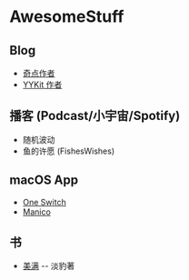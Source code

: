 # AwesomeStuff

## Blog

- [奇点作者](https://imtx.me/)
- [YYKit 作者](https://blog.ibireme.com/)


## 播客 (Podcast/小宇宙/Spotify)

- 随机波动
- 鱼的许愿 (FishesWishes)


## macOS App

- [One Switch](https://fireball.studio/oneswitch/)
- [Manico](https://manico.im/)



## 书

- [美满](https://item.jd.com/12701625.html)  -- 淡豹著



